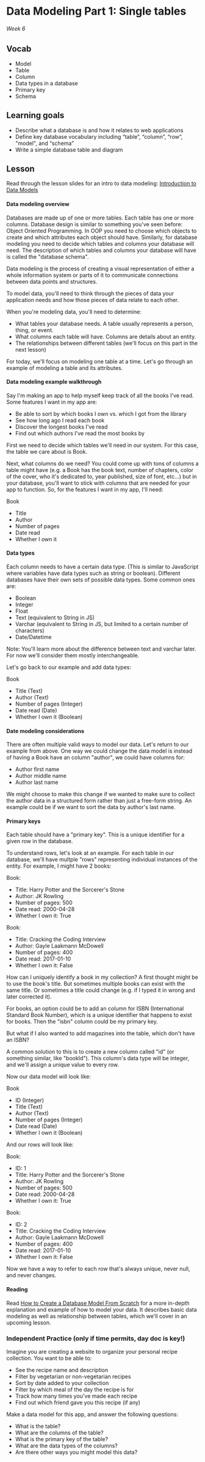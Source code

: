 # Data Modeling Part 1: Single tables

###### Week 6

## Vocab
- Model
- Table
- Column
- Data types in a database
- Primary key
- Schema

## Learning goals

- Describe what a database is and how it relates to web applications
- Define key database vocabulary including “table”, “column”, “row”, "model", and “schema”
- Write a simple database table and diagram

## Lesson

Read through the lesson slides for an intro to data modeling: [Introduction to Data Models](https://docs.google.com/presentation/d/19XTnwuzk11SaE0Kgn0R0t_nvQ_1L0j_Tk-AdwfcsiTg/edit)

#### Data modeling overview

Databases are made up of one or more tables. Each table has one or more columns. Database design is similar to something you've seen before: Object Oriented Programming. In OOP you need to choose which objects to create and which attributes each object should have. Similarly, for database modeling you need to decide which tables and columns your database will need. The description of which tables and columns your database will have is called the "database schema".

Data modeling is the process of creating a visual representation of either a whole information system or parts of it to communicate connections between data points and structures.

To model data, you'll need to think through the pieces of data your application needs and how those pieces of data relate to each other.

When you're modeling data, you'll need to determine:

- What tables your database needs. A table usually represents a person, thing, or event.
- What columns each table will have. Columns are details about an entity.
- The relationships between different tables (we'll focus on this part in the next lesson)

For today, we'll focus on modeling one table at a time. Let's go through an example of modeling a table and its attributes.

#### Data modeling example walkthrough

Say I'm making an app to help myself keep track of all the books I've read. Some features I want in my app are:

- Be able to sort by which books I own vs. which I got from the library
- See how long ago I read each book
- Discover the longest books I've read
- Find out which authors I've read the most books by

First we need to decide which tables we'll need in our system. For this case, the table we care about is Book.

Next, what columns do we need? You could come up with tons of columns a table might have (e.g. a Book has the book text, number of chapters, color of the cover, who it's dedicated to, year published, size of font, etc...) but in your database, you'll want to stick with columns that are needed for your app to function. So, for the features I want in my app, I'll need:

Book

- Title
- Author
- Number of pages
- Date read
- Whether I own it

#### Data types

Each column needs to have a certain data type. (This is similar to JavaScript where variables have data types such as string or boolean). Different databases have their own sets of possible data types. Some common ones are:

- Boolean
- Integer
- Float
- Text (equivalent to String in JS)
- Varchar (equivalent to String in JS, but limited to a certain number of characters)
- Date/Datetime

Note: You'll learn more about the difference between text and varchar later. For now we'll consider them mostly interchangeable.

Let's go back to our example and add data types:

Book

- Title (Text)
- Author (Text)
- Number of pages (Integer)
- Date read (Date)
- Whether I own it (Boolean)

#### Date modeling considerations

There are often multiple valid ways to model our data. Let's return to our example from above. One way we could change the data model is instead of having a Book have an column "author", we could have columns for:

- Author first name
- Author middle name
- Author last name

We might choose to make this change if we wanted to make sure to collect the author data in a structured form rather than just a free-form string. An example could be if we want to sort the data by author's last name.

#### Primary keys

Each table should have a "primary key". This is a unique identifier for a given row in the database.

To understand rows, let's look at an example. For each table in our database, we'll have multple "rows" representing individual instances of the entity. For example, I might have 2 books:

Book:

- Title: Harry Potter and the Sorcerer's Stone
- Author: JK Rowling
- Number of pages: 500
- Date read: 2000-04-28
- Whether I own it: True

Book:

- Title: Cracking the Coding Interview
- Author: Gayle Laakmann McDowell
- Number of pages: 400
- Date read: 2017-01-10
- Whether I own it: False

How can I uniquely identify a book in my collection? A first thought might be to use the book's title. But sometimes multiple books can exist with the same title. Or sometimes a title could change (e.g. if I typed it in wrong and later corrected it).

For books, an option could be to add an column for ISBN (International Standard Book Number), which is a unique identifier that happens to exist for books. Then the "isbn" column could be my primary key.

But what if I also wanted to add magazines into the table, which don't have an ISBN?

A common solution to this is to create a new column called "id" (or something similar, like "bookId"). This column's data type will be integer, and we'll assign a unique value to every row.

Now our data model will look like:

Book

- ID (Integer)
- Title (Text)
- Author (Text)
- Number of pages (Integer)
- Date read (Date)
- Whether I own it (Boolean)

And our rows will look like:

Book:

- ID: 1
- Title: Harry Potter and the Sorcerer's Stone
- Author: JK Rowling
- Number of pages: 500
- Date read: 2000-04-28
- Whether I own it: True

Book:

- ID: 2
- Title: Cracking the Coding Interview
- Author: Gayle Laakmann McDowell
- Number of pages: 400
- Date read: 2017-01-10
- Whether I own it: False

Now we have a way to refer to each row that's always unique, never null, and never changes.

#### Reading

Read [How to Create a Database Model From Scratch](https://vertabelo.com/blog/how-to-create-a-database-model-from-scratch/) for a more in-depth explanation and example of how to model your data. It describes basic data modeling as well as relationship between tables, which we'll cover in an upcoming lesson.

### Independent Practice (only if time permits, day doc is key!)

Imagine you are creating a website to organize your personal recipe collection. You want to be able to:

- See the recipe name and description
- Filter by vegetarian or non-vegetarian recipes
- Sort by date added to your collection
- Filter by which meal of the day the recipe is for
- Track how many times you've made each recipe
- Find out which friend gave you this recipe (if any)

Make a data model for this app, and answer the following questions:

- What is the table?
- What are the columns of the table?
- What is the primary key of the table?
- What are the data types of the columns?
- Are there other ways you might model this data?
